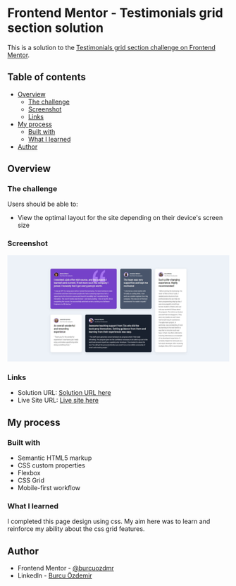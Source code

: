 # Frontend Mentor - Testimonials grid section solution

This is a solution to the [Testimonials grid section challenge on Frontend Mentor](https://www.frontendmentor.io/challenges/testimonials-grid-section-Nnw6J7Un7).

## Table of contents

- [Overview](#overview)
  - [The challenge](#the-challenge)
  - [Screenshot](#screenshot)
  - [Links](#links)
- [My process](#my-process)
  - [Built with](#built-with)
  - [What I learned](#what-i-learned)
- [Author](#author)


## Overview

### The challenge

Users should be able to:

- View the optimal layout for the site depending on their device's screen size

### Screenshot

![Appearance of the css grid challenge](grid-exercise/screenshot/appearance-fullsize.jpg)

### Links

- Solution URL: [Solution URL here](https://www.frontendmentor.io/solutions/responsive-landing-page-using-css-grid-tBvfXjQPgT)
- Live Site URL: [ Live site here](https://macho-notebook.surge.sh/)

## My process

### Built with

- Semantic HTML5 markup
- CSS custom properties
- Flexbox
- CSS Grid
- Mobile-first workflow

### What I learned

I completed this page design using css. My aim here was to learn and reinforce my ability about the css grid features.

## Author

- Frontend Mentor - [@burcuozdmr](https://www.frontendmentor.io/profile/burcuozdmr)
- Linkedln - [Burcu Özdemir](https://www.linkedin.com/in/burcu-%C3%B6zdemir-339228237/)



